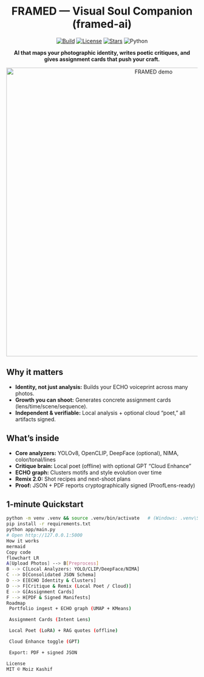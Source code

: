 <h1 align="center">FRAMED — Visual Soul Companion (framed-ai)</h1>

<p align="center">
  <a href="https://github.com/YOURUSER/framed-ai/actions"><img alt="Build" src="https://img.shields.io/github/actions/workflow/status/YOURUSER/framed-ai/ci.yml?label=CI"></a>
  <a href="LICENSE"><img alt="License" src="https://img.shields.io/badge/License-MIT-green.svg"></a>
  <a href="https://github.com/YOURUSER/framed-ai/stargazers"><img alt="Stars" src="https://img.shields.io/github/stars/YOURUSER/framed-ai"></a>
  <img alt="Python" src="https://img.shields.io/badge/python-3.10%2B-blue">
</p>

<p align="center"><b>AI that maps your photographic identity, writes poetic critiques, and gives assignment cards that push your craft.</b></p>

<p align="center">
<img src="docs/demo.gif" alt="FRAMED demo" width="760">
</p>

## Why it matters
- **Identity, not just analysis:** Builds your ECHO voiceprint across many photos.
- **Growth you can shoot:** Generates concrete assignment cards (lens/time/scene/sequence).
- **Independent & verifiable:** Local analysis + optional cloud “poet,” all artifacts signed.

## What’s inside
- **Core analyzers:** YOLOv8, OpenCLIP, DeepFace (optional), NIMA, color/tonal/lines
- **Critique brain:** Local poet (offline) with optional GPT “Cloud Enhance”
- **ECHO graph:** Clusters motifs and style evolution over time
- **Remix 2.0:** Shot recipes and next-shoot plans
- **Proof:** JSON + PDF reports cryptographically signed (ProofLens-ready)

## 1-minute Quickstart
```bash
python -m venv .venv && source .venv/bin/activate   # (Windows: .venv\Scripts\activate)
pip install -r requirements.txt
python app/main.py
# Open http://127.0.0.1:5000
How it works
mermaid
Copy code
flowchart LR
A[Upload Photos] --> B[Preprocess]
B --> C[Local Analyzers: YOLO/CLIP/DeepFace/NIMA]
C --> D[Consolidated JSON Schema]
D --> E[ECHO Identity & Clusters]
D --> F[Critique & Remix (Local Poet / Cloud)]
E --> G[Assignment Cards]
F --> H[PDF & Signed Manifests]
Roadmap
 Portfolio ingest + ECHO graph (UMAP + KMeans)

 Assignment Cards (Intent Lens)

 Local Poet (LoRA) + RAG quotes (offline)

 Cloud Enhance toggle (GPT)

 Export: PDF + signed JSON

License
MIT © Moiz Kashif